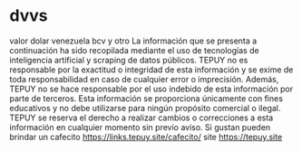 # dvvs
valor dolar venezuela bcv y otro
La información que se presenta a continuación ha sido recopilada mediante el uso de tecnologías de inteligencia artificial y scraping de datos públicos. TEPUY no es responsable por la exactitud o integridad de esta información y se exime de toda responsabilidad en caso de cualquier error o imprecisión. Además, TEPUY no se hace responsable por el uso indebido de esta información por parte de terceros. Esta información se proporciona únicamente con fines educativos y no debe utilizarse para ningún propósito comercial o ilegal. TEPUY se reserva el derecho a realizar cambios o correcciones a esta información en cualquier momento sin previo aviso.
Si gustan pueden brindar un cafecito https://links.tepuy.site/cafecito/
site https://tepuy.site
